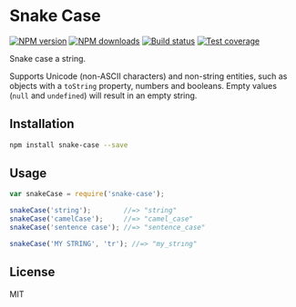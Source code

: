 # Snake Case

[![NPM version][npm-image]][npm-url]
[![NPM downloads][downloads-image]][downloads-url]
[![Build status][travis-image]][travis-url]
[![Test coverage][coveralls-image]][coveralls-url]

Snake case a string.

Supports Unicode (non-ASCII characters) and non-string entities, such as objects with a `toString` property, numbers and booleans. Empty values (`null` and `undefined`) will result in an empty string.

## Installation

```bash
npm install snake-case --save
```

## Usage

```javascript
var snakeCase = require('snake-case');

snakeCase('string');        //=> "string"
snakeCase('camelCase');     //=> "camel_case"
snakeCase('sentence case'); //=> "sentence_case"

snakeCase('MY STRING', 'tr'); //=> "my_strıng"
```

## License

MIT

[npm-image]: https://img.shields.io/npm/v/snake-case.svg?style=flat
[npm-url]: https://npmjs.org/package/snake-case
[downloads-image]: https://img.shields.io/npm/dm/snake-case.svg?style=flat
[downloads-url]: https://npmjs.org/package/snake-case
[travis-image]: https://img.shields.io/travis/blakeembrey/snake-case.svg?style=flat
[travis-url]: https://travis-ci.org/blakeembrey/snake-case
[coveralls-image]: https://img.shields.io/coveralls/blakeembrey/snake-case.svg?style=flat
[coveralls-url]: https://coveralls.io/r/blakeembrey/snake-case?branch=master
